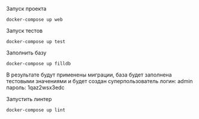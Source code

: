 Запуск проекта

    docker-compose up web

Запуск тестов

    docker-compose up test

Заполнить базу

    docker-compose up filldb

В результате будут применены миграции, база 
будет заполнена тестовыми значениями и будет 
создан суперпользователь
логин: admin
пароль: 1qaz2wsx3edc

Запустить линтер

    docker-compose up lint